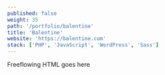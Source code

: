 ```yaml
---
published: false
weight: 35
path: '/portfolio/balentine'
title: 'Balentine'
website: 'https://balentine.com'
stack: ['PHP', 'JavaScript', 'WordPress', 'Sass']
---
```


Freeflowing HTML goes here
